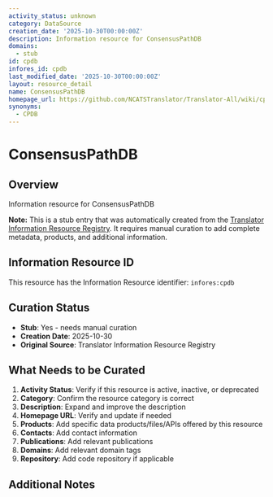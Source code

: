 ```yaml
---
activity_status: unknown
category: DataSource
creation_date: '2025-10-30T00:00:00Z'
description: Information resource for ConsensusPathDB
domains:
  - stub
id: cpdb
infores_id: cpdb
last_modified_date: '2025-10-30T00:00:00Z'
layout: resource_detail
name: ConsensusPathDB
homepage_url: https://github.com/NCATSTranslator/Translator-All/wiki/cpdb
synonyms:
  - CPDB
---
```


# ConsensusPathDB

## Overview

Information resource for ConsensusPathDB

**Note:** This is a stub entry that was automatically created from the [Translator Information Resource Registry](https://biolink.github.io/information-resource-registry/). It requires manual curation to add complete metadata, products, and additional information.

## Information Resource ID

This resource has the Information Resource identifier: `infores:cpdb`

## Curation Status

- **Stub**: Yes - needs manual curation
- **Creation Date**: 2025-10-30
- **Original Source**: Translator Information Resource Registry

## What Needs to be Curated

1. **Activity Status**: Verify if this resource is active, inactive, or deprecated
2. **Category**: Confirm the resource category is correct
3. **Description**: Expand and improve the description
4. **Homepage URL**: Verify and update if needed
5. **Products**: Add specific data products/files/APIs offered by this resource
6. **Contacts**: Add contact information
7. **Publications**: Add relevant publications
8. **Domains**: Add relevant domain tags
9. **Repository**: Add code repository if applicable

## Additional Notes
